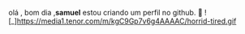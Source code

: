olá , bom dia ,**samuel** estou criando um perfil no github. 🍺
![_]https://media1.tenor.com/m/kgC9Gp7v6g4AAAAC/horrid-tired.gif
